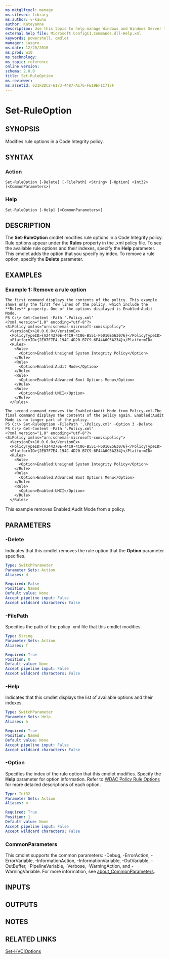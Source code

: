 ```yaml
---
ms.mktglfcycl: manage
ms.sitesec: library
ms.author: v-kaunu
author: Kateyanne
description: Use this topic to help manage Windows and Windows Server technologies with Windows PowerShell.
external help file: Microsoft.ConfigCI.Commands.dll-Help.xml
keywords: powershell, cmdlet
manager: jasgro
ms.date: 12/20/2016
ms.prod: w10
ms.technology: 
ms.topic: reference
online version: 
schema: 2.0.0
title: Set-RuleOption
ms.reviewer:
ms.assetid: 621F2DC2-6173-4487-A176-FE19EF1C717F
---
```


# Set-RuleOption

## SYNOPSIS
Modifies rule options in a Code Integrity policy.

## SYNTAX

### Action
```
Set-RuleOption [-Delete] [-FilePath] <String> [-Option] <Int32> [<CommonParameters>]
```

### Help
```
Set-RuleOption [-Help] [<CommonParameters>]
```

## DESCRIPTION
The **Set-RuleOption** cmdlet modifies rule options in a Code Integrity policy.
Rule options appear under the **Rules** property in the .xml policy file.
To see the available rule options and their indexes, specify the **Help** parameter.
This cmdlet adds the option that you specify by index.
To remove a rule option, specify the **Delete** parameter.

## EXAMPLES

### Example 1: Remove a rule option
```
The first command displays the contents of the policy. This example shows only the first few lines of the policy, which include the **Rules** property. One of the options displayed is Enabled:Audit Mode.
PS C:\> Get-Content -Path '.Policy.xml'
<?xml version="1.0" encoding="utf-8"?>
<SiPolicy xmlns="urn:schemas-microsoft-com:sipolicy">
  <VersionEx>10.0.0.0</VersionEx>
  <PolicyTypeID>{A244370E-44C9-4C06-B551-F6016E563076}</PolicyTypeID>
  <PlatformID>{2E07F7E4-194C-4D20-B7C9-6F44A6C5A234}</PlatformID>
  <Rules>
    <Rule>
      <Option>Enabled:Unsigned System Integrity Policy</Option>
    </Rule>
    <Rule>
      <Option>Enabled:Audit Mode</Option>
    </Rule>
    <Rule>
      <Option>Enabled:Advanced Boot Options Menu</Option>
    </Rule>
    <Rule>
      <Option>Enabled:UMCI</Option>
    </Rule>
  </Rules>

The second command removes the Enabled:Audit Mode from Policy.xml.The final command displays the contents of the policy again. Enabled:Audit Mode is no longer part of the policy.
PS C:\> Set-RuleOption -FilePath '.\Policy.xml' -Option 3 -Delete 
PS C:\> Get-Content -Path '.Policy.xml'
<?xml version="1.0" encoding="utf-8"?>
<SiPolicy xmlns="urn:schemas-microsoft-com:sipolicy">
  <VersionEx>10.0.0.0</VersionEx>
  <PolicyTypeID>{A244370E-44C9-4C06-B551-F6016E563076}</PolicyTypeID>
  <PlatformID>{2E07F7E4-194C-4D20-B7C9-6F44A6C5A234}</PlatformID>
  <Rules>
    <Rule>
      <Option>Enabled:Unsigned System Integrity Policy</Option>
    </Rule>
    <Rule>
      <Option>Enabled:Advanced Boot Options Menu</Option>
    </Rule>
    <Rule>
      <Option>Enabled:UMCI</Option>
    </Rule>
  </Rules>
```

This example removes Enabled:Audit Mode from a policy.

## PARAMETERS

### -Delete
Indicates that this cmdlet removes the rule option that the **Option** parameter specifies.

```yaml
Type: SwitchParameter
Parameter Sets: Action
Aliases: d

Required: False
Position: Named
Default value: None
Accept pipeline input: False
Accept wildcard characters: False
```

### -FilePath
Specifies the path of the policy .xml file that this cmdlet modifies.

```yaml
Type: String
Parameter Sets: Action
Aliases: f

Required: True
Position: 0
Default value: None
Accept pipeline input: False
Accept wildcard characters: False
```

### -Help
Indicates that this cmdlet displays the list of available options and their indexes.

```yaml
Type: SwitchParameter
Parameter Sets: Help
Aliases: h

Required: True
Position: Named
Default value: None
Accept pipeline input: False
Accept wildcard characters: False
```

### -Option
Specifies the index of the rule option that this cmdlet modifies. 
Specify the **Help** parameter for option information. Refer to [WDAC Policy Rule Options](https://docs.microsoft.com/windows/security/threat-protection/windows-defender-application-control/select-types-of-rules-to-create#windows-defender-application-control-policy-rules) for more detailed descriptions of each option.

```yaml
Type: Int32
Parameter Sets: Action
Aliases: o

Required: True
Position: 1
Default value: None
Accept pipeline input: False
Accept wildcard characters: False
```

### CommonParameters
This cmdlet supports the common parameters: -Debug, -ErrorAction, -ErrorVariable, -InformationAction, -InformationVariable, -OutVariable, -OutBuffer, -PipelineVariable, -Verbose, -WarningAction, and -WarningVariable. For more information, see [about_CommonParameters](http://go.microsoft.com/fwlink/?LinkID=113216).

## INPUTS

## OUTPUTS

## NOTES

## RELATED LINKS

[Set-HVCIOptions](./Set-HVCIOptions.md)

